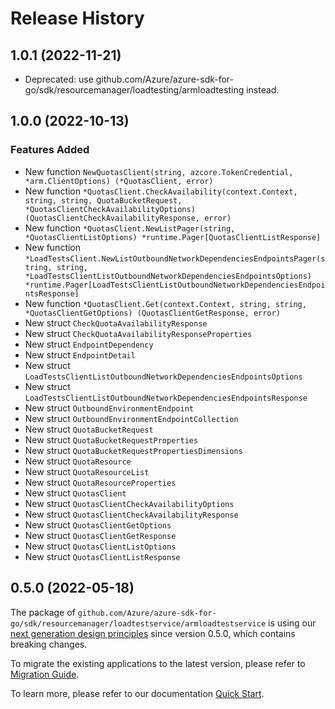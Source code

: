 # Release History

## 1.0.1 (2022-11-21)

- Deprecated: use github.com/Azure/azure-sdk-for-go/sdk/resourcemanager/loadtesting/armloadtesting instead.

## 1.0.0 (2022-10-13)
### Features Added

- New function `NewQuotasClient(string, azcore.TokenCredential, *arm.ClientOptions) (*QuotasClient, error)`
- New function `*QuotasClient.CheckAvailability(context.Context, string, string, QuotaBucketRequest, *QuotasClientCheckAvailabilityOptions) (QuotasClientCheckAvailabilityResponse, error)`
- New function `*QuotasClient.NewListPager(string, *QuotasClientListOptions) *runtime.Pager[QuotasClientListResponse]`
- New function `*LoadTestsClient.NewListOutboundNetworkDependenciesEndpointsPager(string, string, *LoadTestsClientListOutboundNetworkDependenciesEndpointsOptions) *runtime.Pager[LoadTestsClientListOutboundNetworkDependenciesEndpointsResponse]`
- New function `*QuotasClient.Get(context.Context, string, string, *QuotasClientGetOptions) (QuotasClientGetResponse, error)`
- New struct `CheckQuotaAvailabilityResponse`
- New struct `CheckQuotaAvailabilityResponseProperties`
- New struct `EndpointDependency`
- New struct `EndpointDetail`
- New struct `LoadTestsClientListOutboundNetworkDependenciesEndpointsOptions`
- New struct `LoadTestsClientListOutboundNetworkDependenciesEndpointsResponse`
- New struct `OutboundEnvironmentEndpoint`
- New struct `OutboundEnvironmentEndpointCollection`
- New struct `QuotaBucketRequest`
- New struct `QuotaBucketRequestProperties`
- New struct `QuotaBucketRequestPropertiesDimensions`
- New struct `QuotaResource`
- New struct `QuotaResourceList`
- New struct `QuotaResourceProperties`
- New struct `QuotasClient`
- New struct `QuotasClientCheckAvailabilityOptions`
- New struct `QuotasClientCheckAvailabilityResponse`
- New struct `QuotasClientGetOptions`
- New struct `QuotasClientGetResponse`
- New struct `QuotasClientListOptions`
- New struct `QuotasClientListResponse`


## 0.5.0 (2022-05-18)

The package of `github.com/Azure/azure-sdk-for-go/sdk/resourcemanager/loadtestservice/armloadtestservice` is using our [next generation design principles](https://azure.github.io/azure-sdk/general_introduction.html) since version 0.5.0, which contains breaking changes.

To migrate the existing applications to the latest version, please refer to [Migration Guide](https://aka.ms/azsdk/go/mgmt/migration).

To learn more, please refer to our documentation [Quick Start](https://aka.ms/azsdk/go/mgmt).